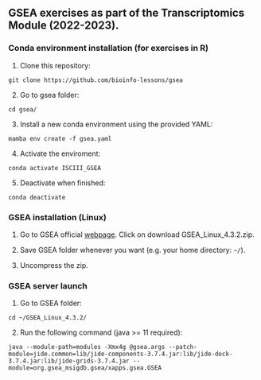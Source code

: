 ## GSEA exercises as part of the Transcriptomics Module (2022-2023).
### Conda environment installation (for exercises in R)
1. Clone this repository:
```
git clone https://github.com/bioinfo-lessons/gsea
```
2. Go to gsea folder:
```
cd gsea/
```
3. Install a new conda environment using the provided YAML:
```
mamba env create -f gsea.yaml
```

4. Activate the enviroment:
```
conda activate ISCIII_GSEA
```

5. Deactivate when finished:
```
conda deactivate
```

### GSEA installation (Linux)
1. Go to GSEA official [webpage](http://www.gsea-msigdb.org/gsea/downloads.jsp). Click on download GSEA_Linux_4.3.2.zip.

2. Save GSEA folder whenever you want (e.g. your home directory: `~/`). 

3. Uncompress the zip.

### GSEA server launch
1. Go to GSEA folder:

```
cd ~/GSEA_Linux_4.3.2/
```

2. Run the following command (java >= 11 required):

```
java --module-path=modules -Xmx4g @gsea.args --patch-module=jide.common=lib/jide-components-3.7.4.jar:lib/jide-dock-3.7.4.jar:lib/jide-grids-3.7.4.jar --module=org.gsea_msigdb.gsea/xapps.gsea.GSEA
```
